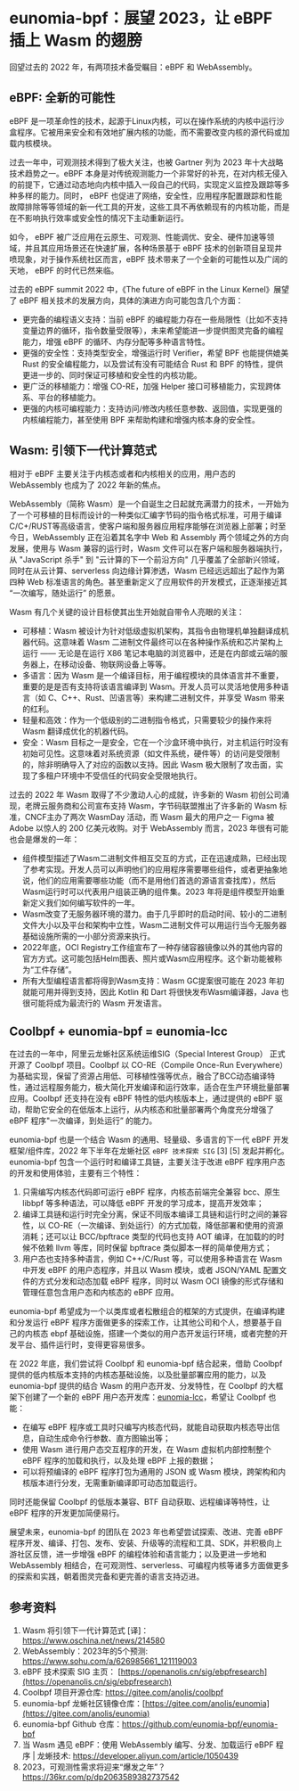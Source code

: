 # eunomia-bpf：展望 2023，让 eBPF 插上 Wasm 的翅膀


回望过去的 2022 年，有两项技术备受瞩目：eBPF 和 WebAssembly。

## eBPF: 全新的可能性

eBPF 是一项革命性的技术，起源于Linux内核，可以在操作系统的内核中运行沙盒程序。它被用来安全和有效地扩展内核的功能，而不需要改变内核的源代码或加载内核模块。

过去一年中，可观测技术得到了极大关注，也被 Gartner 列为 2023 年十大战略技术趋势之一。eBPF 本身是对传统观测能力一个非常好的补充，在对内核无侵入的前提下，它通过动态地向内核中插入一段自己的代码，实现定义监控及跟踪等多种多样的能力。同时， eBPF 也促进了网络，安全性，应用程序配置跟踪和性能故障排除等等领域的新一代工具的开发，这些工具不再依赖现有的内核功能，而是在不影响执行效率或安全性的情况下主动重新运行。

如今， eBPF 被广泛应用在云原生、可观测、性能调优、安全、硬件加速等领域，并且其应用场景还在快速扩展，各种场景基于 eBPF 技术的创新项目呈现井喷现象，对于操作系统社区而言，eBPF 技术带来了一个全新的可能性以及广阔的天地， eBPF 的时代已然来临。

过去的 eBPF summit 2022 中，《The future of eBPF in the Linux Kernel》展望了 eBPF 相关技术的发展方向，具体的演进方向可能包含几个方面：

- 更完备的编程语义支持：当前 eBPF 的编程能力存在一些局限性（比如不支持变量边界的循环，指令数量受限等），未来希望能进一步提供图灵完备的编程能力，增强 eBPF 的循环、内存分配等多种语言特性。
- 更强的安全性：支持类型安全，增强运行时 Verifier，希望 BPF 也能提供媲美 Rust 的安全编程能力，以及尝试有没有可能结合 Rust 和 BPF 的特性，提供更进一步的、同时保证可移植和安全性的内核功能。
- 更广泛的移植能力：增强 CO-RE，加强 Helper 接口可移植能力，实现跨体系、平台的移植能力。
- 更强的内核可编程能力：支持访问/修改内核任意参数、返回值，实现更强的内核编程能力，甚至使用 BPF 来帮助构建和增强内核本身的安全性。

## Wasm: 引领下一代计算范式

相对于 eBPF 主要关注于内核态或者和内核相关的应用，用户态的 WebAssembly 也成为了 2022 年新的焦点。

WebAssembly（简称 Wasm）是一个自诞生之日起就充满潜力的技术，一开始为了一个可移植的目标而设计的一种类似汇编字节码的指令格式标准，可用于编译C/C+/RUST等高级语言，使客户端和服务器应用程序能够在浏览器上部署；时至今日，WebAssembly 正在沿着其名字中 Web 和 Assembly 两个领域之外的方向发展，使用与 Wasm 兼容的运行时，Wasm 文件可以在客户端和服务器端执行，从 "JavaScript 杀手" 到 "云计算的下一个前沿方向" 几乎覆盖了全部新兴领域，同时在从云计算、serverless 向边缘计算渗透，Wasm 已经远远超出了起作为第四种 Web 标准语言的角色。甚至重新定义了应用软件的开发模式，正逐渐接近其 “一次编写，随处运行” 的愿景。

Wasm 有几个关键的设计目标使其出生开始就自带令人亮眼的关注：

- 可移植：Wasm 被设计为针对低级虚拟机架构，其指令由物理机单独翻译成机器代码。这意味着 Wasm 二进制文件最终可以在各种操作系统和芯片架构上运行 —— 无论是在运行 X86 笔记本电脑的浏览器中，还是在内部或云端的服务器上，在移动设备、物联网设备上等等。
- 多语言：因为 Wasm 是一个编译目标，用于编程模块的具体语言并不重要，重要的是是否有支持将该语言编译到 Wasm。开发人员可以灵活地使用多种语言（如 C、C++、Rust、凹语言等）来构建二进制文件，并享受 Wasm 带来的红利。
- 轻量和高效：作为一个低级别的二进制指令格式，只需要较少的操作来将 Wasm 翻译成优化的机器代码。
- 安全：Wasm 目标之一是安全，它在一个沙盒环境中执行，对主机运行时没有初始可见性。这意味着对系统资源（如文件系统，硬件等）的访问是受限制的，除非明确导入了对应的函数以支持。因此 Wasm 极大限制了攻击面，实现了多租户环境中不受信任的代码安全受限地执行。

过去的 2022 年 Wasm 取得了不少激动人心的成就，许多新的 Wasm 初创公司涌现，老牌云服务商和公司宣布支持 Wasm，字节码联盟推出了许多新的 Wasm 标准，CNCF主办了两次 WasmDay 活动，而 Wasm 最大的用户之一 Figma 被 Adobe 以惊人的 200 亿美元收购。对于 WebAssembly 而言，2023 年很有可能也会是爆发的一年：

- 组件模型描述了Wasm二进制文件相互交互的方式，正在迅速成熟，已经出现了参考实现。开发人员可以声明他们的应用程序需要哪些组件，或者更抽象地说，他们的应用需要哪些功能（而不是用他们首选的源语言查找库），然后Wasm运行时可以代表用户组装正确的组件集。2023 年将是组件模型开始重新定义我们如何编写软件的一年。
- Wasm改变了无服务器环境的潜力。由于几乎即时的启动时间、较小的二进制文件大小以及平台和架构中立性，Wasm二进制文件可以用运行当今无服务器基础设施所需的一小部分资源来执行。
- 2022年底，OCI Registry工作组宣布了一种存储容器镜像以外的其他内容的官方方式。这可能包括Helm图表、照片或Wasm应用程序。这个新功能被称为“工件存储”。
- 所有大型编程语言都将得到Wasm支持：Wasm GC提案很可能在 2023 年初就能可用并得到支持，因此 Kotlin 和 Dart 将很快发布Wasm编译器，Java 也很可能将成为最流行的 Wasm 开发语言。

## Coolbpf + eunomia-bpf = eunomia-lcc

在过去的一年中，阿里云龙蜥社区系统运维SIG（Special Interest Group） 正式开源了 Coolbpf 项目。Coolbpf 以 CO-RE（Compile Once-Run Everywhere）为基础实现，保留了资源占用低、可移植性强等优点，融合了BCC动态编译特性，通过远程服务能力，极大简化开发编译和运行效率，适合在生产环境批量部署应用。Coolbpf 还支持在没有 eBPF 特性的低内核版本上，通过提供的 eBPF 驱动，帮助它安全的在低版本上运行，从内核态和批量部署两个角度充分增强了 eBPF 程序"一次编译，到处运行” 的能力。

eunomia-bpf 也是一个结合 Wasm 的通用、轻量级、多语言的下一代 eBPF 开发框架/组件库，2022 年下半年在龙蜥社区 `eBPF 技术探索 SIG` [3] [5] 发起并孵化。eunomia-bpf 包含一个运行时和编译工具链，主要关注于改进 eBPF 程序用户态的开发和使用体验，主要有三个特性：

1. 只需编写内核态代码即可运行 eBPF 程序，内核态前端完全兼容 bcc、原生 libbpf 等多种语法，可以降低 eBPF 开发的学习成本，提高开发效率；
2. 编译工具链和运行时完全分离，保证不同版本编译工具链和运行时之间的兼容性，以 CO-RE（一次编译、到处运行）的方式加载，降低部署和使用的资源消耗；还可以让 BCC/bpftrace 类型的代码也支持 AOT 编译，在加载的的时候不依赖 llvm 等库，同时保留 bpftrace 类似脚本一样的简单使用方式；
3. 用户态也支持多种语言，例如 C++/C/Rust 等，可以使用多种语言在 Wasm 中开发 eBPF 的用户态程序，并且以 Wasm 模块，或者 JSON/YAML 配置文件的方式分发和动态加载 eBPF 程序，同时以 Wasm OCI 镜像的形式存储和管理任意包含用户态和内核态的 eBPF 应用。

eunomia-bpf 希望成为一个以类库或者松散组合的框架的方式提供，在编译构建和分发运行 eBPF 程序方面做更多的探索工作，让其他公司和个人，想要基于自己的内核态 ebpf 基础设施，搭建一个类似的用户态开发运行环境，或者完整的开发平台、插件运行时，变得更容易很多。

在 2022 年底，我们尝试将 Coolbpf 和 eunomia-bpf 结合起来，借助 Coolbpf 提供的低内核版本支持的内核态基础设施，以及批量部署应用的能力，以及 eunomia-bpf 提供的结合 Wasm 的用户态开发、分发特性，在 Coolbpf 的大框架下创建了一个新的 eBPF 用户态开发库：[eunomia-lcc](https://gitee.com/anolis/coolbpf/pulls/17)，希望让 Coolbpf 也能：

- 在编写 eBPF 程序或工具时只编写内核态代码，就能自动获取内核态导出信息，自动生成命令行参数、直方图输出等；
- 使用 Wasm 进行用户态交互程序的开发，在 Wasm 虚拟机内部控制整个 eBPF 程序的加载和执行，以及处理 eBPF 上报的数据；
- 可以将预编译的 eBPF 程序打包为通用的 JSON 或 Wasm 模块，跨架构和内核版本进行分发，无需重新编译即可动态加载运行。

同时还能保留 Coolbpf 的低版本兼容、BTF 自动获取、远程编译等特性，让 eBPF 程序的开发更加简便易行。

展望未来，eunomia-bpf 的团队在 2023 年也希望尝试探索、改进、完善 eBPF 程序开发、编译、打包、发布、安装、升级等的流程和工具、SDK，并积极向上游社区反馈，进一步增强 eBPF 的编程体验和语言能力；以及更进一步地和 WebAssembly 相结合，在可观测性、serverless、可编程内核等诸多方面做更多的探索和实践，朝着图灵完备和更完善的语言支持迈进。

## 参考资料

1. Wasm 将引领下一代计算范式 [译]：<https://www.oschina.net/news/214580>
2. WebAssembly：2023年的5个预测: <https://www.sohu.com/a/626985661_121119003>
3. eBPF 技术探索 SIG 主页： [https://openanolis.cn/sig/ebpfresearch](https://openanolis.cn/sig/ebpfresearch)
4. Coolbpf 项目开源仓库: <https://gitee.com/anolis/coolbpf>
5. eunomia-bpf 龙蜥社区镜像仓库：[https://gitee.com/anolis/eunomia](https://gitee.com/anolis/eunomia)
6. eunomia-bpf Github 仓库：<https://github.com/eunomia-bpf/eunomia-bpf>
7. 当 Wasm 遇见 eBPF：使用 WebAssembly 编写、分发、加载运行 eBPF 程序 | 龙蜥技术: <https://developer.aliyun.com/article/1050439>
8. 2023，可观测性需求将迎来“爆发之年”？<https://36kr.com/p/dp2063589382737542>
